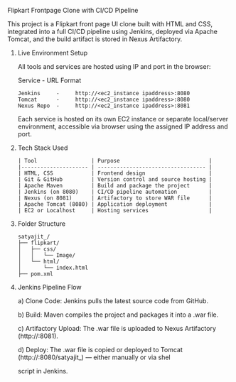 Flipkart Frontpage Clone with CI/CD Pipeline 

This project is a Flipkart front page UI clone built with HTML and CSS, integrated into a full CI/CD pipeline using Jenkins, deployed via Apache Tomcat, and the build artifact is stored in Nexus Artifactory.

1) Live Environment Setup

   All tools and services are hosted using IP and port in the browser:

   Service     -     URL Format	                   

       Jenkins     -     http://<ec2_instance ipaddress>:8080	       
       Tomcat      -     http://<ec2_instance ipaddress>:8080         
       Nexus Repo  -     http://<ec2_instance ipaddress>:8081	      

   Each service is hosted on its own EC2 instance or separate local/server environment, accessible via browser using the
   assigned IP address and port.

2) Tech Stack Used

       | Tool                 | Purpose                            |
       |--------------------- | ---------------------------------- |
       | HTML, CSS            | Frontend design                    |
       | Git & GitHub         | Version control and source hosting |
       | Apache Maven         | Build and package the project      |
       | Jenkins (on 8080)    | CI/CD pipeline automation          |
       | Nexus (on 8081)      | Artifactory to store WAR file      |
       | Apache Tomcat (8080) | Application deployment             |
       | EC2 or Localhost     | Hosting services                   |

3) Folder Structure

       satyajit_/
       ├── flipkart/
       │   ├── css/
       │   │   └── Image/
       │   └── html/
       │       └── index.html
       ├── pom.xml

5) Jenkins Pipeline Flow

   a) Clone Code: Jenkins pulls the latest source code from GitHub.

   b) Build: Maven compiles the project and packages it into a .war file.

   c) Artifactory Upload: The .war file is uploaded to Nexus Artifactory (http://<nexus-ip>:8081).

   d) Deploy: The .war file is copied or deployed to Tomcat (http://<tomcat-ip>:8080/satyajit_) — either manually or via shel

      script in Jenkins.


